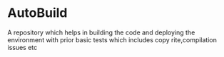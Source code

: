 # AutoBuild
A repository which helps in building the code and deploying the environment with prior basic tests which includes copy rite,compilation issues etc 
